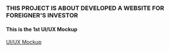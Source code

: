 ### THIS PROJECT IS ABOUT DEVELOPED A WEBSITE FOR FOREIGNER'S INVESTOR

#### This is the 1st UI/UX Mockup
[UI/UX Mockup](https://github.com/touchaee/mywork/blob/master/EEC-Project/UI-UX-mock.pdf)
